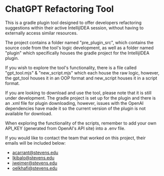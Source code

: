 
# ChatGPT Refactoring Tool

This is a gradle plugin tool designed to offer developers refactoring suggestions within their active IntellijIDEA session, without having to externally access similar resources.

The project contains a folder named "pre_plugin_src", which contains the source code from the tool's logic development, as well as a folder named "plugin" which specifically houses the gradle project for the IntellijIDEA plugin.

If you wish to explore the tool's functionality, there is a file called "gpt_tool.mjs" & "new_script.mjs" which each house the raw logic, however, the gpt_tool houses it in an OOP format and new_script houses it in a script format.

If you are looking to download and use the tool, please note that it is still under development. The gradle project is set up for the plugin and there is an .xml file for plugin downloading, however, issues with the OpenAI dependencies have made it so the current version of the plugin is not available for download.

When exploring the functionality of the scripts, remember to add your own API_KEY (generated from OpenAI's API site) into a .env file.

If you would like to contact the team that worked on this project, their emails will be included below:

- acarrant@stevens.edu
- lkibalo@stevens.edu
- jweimer@stevens.edu
- oelkhafi@stevens.edu